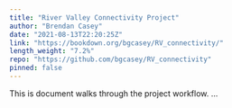 ```yaml
---
title: "River Valley Connectivity Project"
author: "Brendan Casey"
date: "2021-08-13T22:20:25Z"
link: "https://bookdown.org/bgcasey/RV_connectivity/"
length_weight: "7.2%"
repo: "https://github.com/bgcasey/RV_connectivity"
pinned: false
---
```


This is document walks through the project workflow. ...

